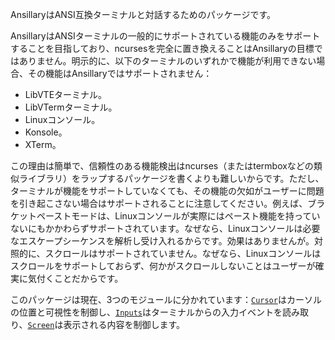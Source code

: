 AnsillaryはANSI互換ターミナルと対話するためのパッケージです。

AnsillaryはANSIターミナルの一般的にサポートされている機能のみをサポートすることを目指しており、ncursesを完全に置き換えることはAnsillaryの目標ではありません。明示的に、以下のターミナルのいずれかで機能が利用できない場合、その機能はAnsillaryではサポートされません：

  * LibVTEターミナル。
  * LibVTermターミナル。
  * Linuxコンソール。
  * Konsole。
  * XTerm。

この理由は簡単で、信頼性のある機能検出はncurses（またはtermboxなどの類似ライブラリ）をラップするパッケージを書くよりも難しいからです。ただし、ターミナルが機能をサポートしていなくても、その機能の欠如がユーザーに問題を引き起こさない場合はサポートされることに注意してください。例えば、ブラケットペーストモードは、Linuxコンソールが実際にはペースト機能を持っていないにもかかわらずサポートされています。なぜなら、Linuxコンソールは必要なエスケープシーケンスを解析し受け入れるからです。効果はありませんが。対照的に、スクロールはサポートされていません。なぜなら、Linuxコンソールはスクロールをサポートしておらず、何かがスクロールしないことはユーザーが確実に気付くことだからです。

このパッケージは現在、3つのモジュールに分かれています：[`Cursor`](@ref)はカーソルの位置と可視性を制御し、[`Inputs`](@ref)はターミナルからの入力イベントを読み取り、[`Screen`](@ref)は表示される内容を制御します。
